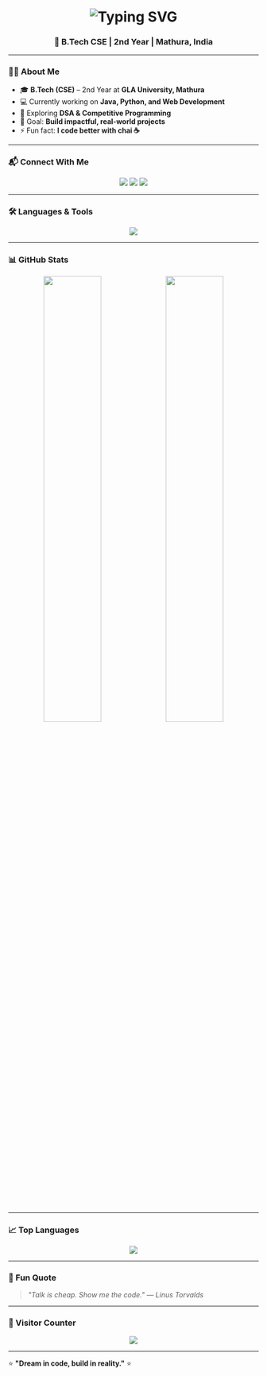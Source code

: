 <!-- Animated Name Header -->
<h1 align="center">
  <img src="https://readme-typing-svg.herokuapp.com?font=Pacifico&size=40&duration=3000&pause=500&color=F7971E&center=true&vCenter=true&width=600&lines=Hey%F0%9F%91%8B+I'm+Sagar+Pandey;B.Tech+%7C+GLA+University;Coder+%7C+Innovator+%7C+Learner" alt="Typing SVG" />
</h1>

<h3 align="center">🚀 B.Tech CSE | 2nd Year | Mathura, India</h3>

---

### 👨‍💻 About Me
- 🎓 **B.Tech (CSE)** – 2nd Year at **GLA University, Mathura**
- 💻 Currently working on **Java, Python, and Web Development**
- 🌱 Exploring **DSA & Competitive Programming**
- 🎯 Goal: **Build impactful, real-world projects**
- ⚡ Fun fact: **I code better with chai ☕**

---

### 📬 Connect With Me
<p align="center">
<a href="https://linkedin.com/in/sagar-pandey" target="_blank"><img src="https://img.shields.io/badge/LinkedIn-0077B5.svg?style=for-the-badge&logo=linkedin&logoColor=white"/></a>
<a href="https://github.com/sagarpandey" target="_blank"><img src="https://img.shields.io/badge/GitHub-000000.svg?style=for-the-badge&logo=github&logoColor=white"/></a>
<a href="mailto:sagar@example.com"><img src="https://img.shields.io/badge/Email-D14836.svg?style=for-the-badge&logo=gmail&logoColor=white"/></a>
</p>

---

### 🛠️ Languages & Tools
<p align="center">
  <img src="https://skillicons.dev/icons?i=java,python,html,css,js,git,github,c,cpp,vscode" />
</p>

---

### 📊 GitHub Stats
<p align="center">
  <img width="48%" src="https://github-readme-stats.vercel.app/api?username=sagarpandey&show_icons=true&theme=radical" />
  <img width="48%" src="https://github-readme-streak-stats.herokuapp.com/?user=sagarpandey&theme=radical" />
</p>

---

### 📈 Top Languages
<p align="center">
  <img src="https://github-readme-stats.vercel.app/api/top-langs/?username=sagarpandey&layout=compact&theme=radical" />
</p>

---

### 📌 Fun Quote
> *"Talk is cheap. Show me the code." — Linus Torvalds*

---

### 👀 Visitor Counter
<p align="center">
  <img src="https://profile-counter.glitch.me/sagarpandey/count.svg" />
</p>

---

⭐ **"Dream in code, build in reality."** ⭐
